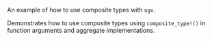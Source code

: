 An example of how to use composite types with `ogx`.

Demonstrates how to use composite types using `composite_type!()` in function arguments and aggregate implementations.
